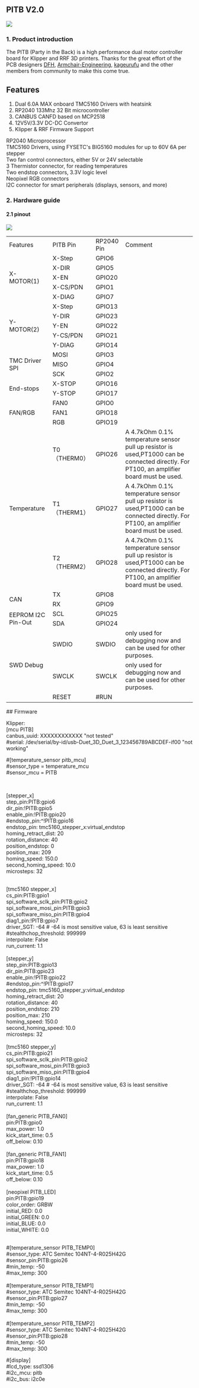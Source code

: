 ## PITB V2.0

![](PITB_V2_TOP.png)

### 1. Product introduction

The PITB (Party in the Back) is a high performance dual motor controller board for Klipper and RRF 3D printers.
Thanks for the great effort of the PCB designers [DFH](https://github.com/deepfriedheroin), [Armchair-Engineering](https://github.com/Armchair-Engineering), [kageurufu](Https://GitHub.com/kageurufu) and the other members from community to make this come true.

## Features

1. Dual 6.0A MAX onboard TMC5160 Drivers with heatsink
2. RP2040 133Mhz 32 Bit microcontroller
3. CANBUS CANFD based on MCP2518
4. 12V5V/3.3V DC-DC Convertor
5. Klipper & RRF Firmware Support

RP2040 Microprocessor<br>
TMC5160 Drivers, using FYSETC's BIG5160 modules for up to 60V 6A per stepper<br>
Two fan control connectors, either 5V or 24V selectable<br>
3 Thermistor connector, for reading temperatures<br>
Two endstop connectors, 3.3V logic level<br>
Neopixel RGB connectors<br>
I2C connector for smart peripherals (displays, sensors, and more)<br>


### 2. Hardware guide

#### 2.1 pinout

![](assets/PITB_V2_pinout_00.jpg)

<table>
   <tr><td>Features</td><td>PITB Pin</td><td>RP2040 Pin</td><td>Comment</td></tr>
   <tr><td rowspan="5">X-MOTOR(1)</td><td>X-Step</td><td>GPIO6</td><td></td></tr>
   <tr><td>X-DIR</td><td>GPIO5</td><td></td></tr>
   <tr><td>X-EN</td><td>GPIO20</td><td></td></tr>
   <tr><td>X-CS/PDN</td><td>GPIO1</td><td></td></tr>
   <tr><td>X-DIAG</td><td>GPIO7</td><td></td></tr>
   <tr><td rowspan="5">Y-MOTOR(2)</td><td>X-Step</td><td>GPIO13</td><td></td></tr>
   <tr><td>Y-DIR</td><td>GPIO23</td><td></td></tr>
   <tr><td>Y-EN</td><td>GPIO22</td><td></td></tr>
   <tr><td>Y-CS/PDN</td><td>GPIO21</td><td></td></tr>
   <tr><td>Y-DIAG</td><td>GPIO14</td><td></td></tr>
   <tr><td rowspan="3">TMC Driver SPI </td><td>MOSI</td><td>GPIO3</td><td></td></tr>
   <tr><td>MISO</td><td>GPIO4</td><td></td></tr>
   <tr><td>SCK</td><td>GPIO2</td><td></td></tr>
   <tr><td rowspan="2">End-stops</td><td>X-STOP</td><td>GPIO16</td><td></td></tr>
   <tr><td>Y-STOP</td><td>GPIO17</td><td></td></tr>
   <tr><td rowspan="3">FAN/RGB</td><td>FAN0</td><td>GPIO0</td><td></td></tr>
   </td><td>FAN1</td><td>GPIO18</td><td></td></tr>
   </td><td>RGB</td><td>GPIO19</td><td></td></tr>
   <tr><td rowspan="3">Temperature</td><td>T0（THERM0）</td><td>GPIO26</td><td>A 4.7kOhm 0.1% temperature sensor pull up resistor is used,PT1000 can be connected directly. For PT100, an amplifier board must be used.</td></tr>
   <td>T1（THERM1）</td><td>GPIO27</td><td>A 4.7kOhm 0.1% temperature sensor pull up resistor is used,PT1000 can be connected directly. For PT100, an amplifier board must be used.</td></tr>
   <td>T2（THERM2）</td><td>GPIO28</td><td>A 4.7kOhm 0.1% temperature sensor pull up resistor is used,PT1000 can be connected directly. For PT100, an amplifier board must be used.</td></tr>
   <tr><td rowspan="2">CAN</td><td>TX</td><td>GPIO8</td><td></td></tr>
   <tr><td>RX</td><td>GPIO9</td><td></td></tr>
   <tr><td rowspan="2">EEPROM I2C Pin-Out</td><td>SCL</td><td>GPIO25</td><td></td></tr>
   <tr><td>SDA</td><td>GPIO24</td><td></td></tr>
   <tr><td rowspan="3">SWD Debug</td><td>SWDIO</td><td>SWDIO</td><td>only used for debugging now and can be used for other purposes.</td></tr>
   <tr><td>SWCLK</td><td>SWCLK</td><td>only used for debugging now and can be used for other purposes.</td></tr>
   </td><td>RESET</td><td>#RUN</td><td></td></tr>
</table>
## Firmware

Klipper:<br>
[mcu PITB]<br>
canbus_uuid: XXXXXXXXXXXX "not tested"<br>
#serial: /dev/serial/by-id/usb-Duet_3D_Duet_3_123456789ABCDEF-if00 "not working" <br>

#[temperature_sensor pitb_mcu]<br>
#sensor_type = temperature_mcu<br>
#sensor_mcu = PITB<br>

<br>

[stepper_x]<br>
step_pin:PITB:gpio6<br>
dir_pin:!PITB:gpio5<br>
enable_pin:!PITB:gpio20<br>
#endstop_pin:^!PITB:gpio16<br>
endstop_pin: tmc5160_stepper_x:virtual_endstop<br>
homing_retract_dist: 20<br>
rotation_distance: 40<br>
position_endstop: 0<br>
position_max: 209<br>
homing_speed: 150.0<br>
second_homing_speed: 10.0<br>
microsteps: 32<br>
<br>

[tmc5160 stepper_x]<br>
cs_pin:PITB:gpio1<br>
spi_software_sclk_pin:PITB:gpio2<br>
spi_software_mosi_pin:PITB:gpio3<br>
spi_software_miso_pin:PITB:gpio4<br>
diag1_pin:!PITB:gpio7<br>
driver_SGT: -64  # -64 is most sensitive value, 63 is least sensitive<br>
#stealthchop_threshold: 999999<br>
interpolate: False<br>
run_current: 1.1<br>
<br>
[stepper_y]<br>
step_pin:PITB:gpio13<br>
dir_pin:PITB:gpio23<br>
enable_pin:!PITB:gpio22<br>
#endstop_pin:^!PITB:gpio17<br>
endstop_pin: tmc5160_stepper_y:virtual_endstop<br>
homing_retract_dist: 20<br>
rotation_distance: 40<br>
position_endstop: 210<br>
position_max: 210<br>
homing_speed: 150.0<br>
second_homing_speed: 10.0<br>
microsteps: 32<br>
 <br>
[tmc5160 stepper_y]<br>
cs_pin:PITB:gpio21<br>
spi_software_sclk_pin:PITB:gpio2<br>
spi_software_mosi_pin:PITB:gpio3<br>
spi_software_miso_pin:PITB:gpio4<br>
diag1_pin:!PITB:gpio14<br>
driver_SGT: -64  # -64 is most sensitive value, 63 is least sensitive<br>
#stealthchop_threshold: 999999<br>
interpolate: False<br>
run_current: 1.1<br>
<br>
[fan_generic PITB_FAN0]<br>
pin:PITB:gpio0<br>
max_power: 1.0<br>
kick_start_time: 0.5<br>
off_below: 0.10<br>
<br>
[fan_generic PITB_FAN1]<br>
pin:PITB:gpio18<br>
max_power: 1.0<br>
kick_start_time: 0.5<br>
off_below: 0.10<br>
<br>
[neopixel PITB_LED]<br>
pin:PITB:gpio19<br>
color_order: GRBW<br>
initial_RED: 0.0<br>
initial_GREEN: 0.0<br>
initial_BLUE: 0.0<br>
initial_WHITE: 0.0<br>
<br>

#[temperature_sensor PITB_TEMP0]<br>
#sensor_type: ATC Semitec 104NT-4-R025H42G<br>
#sensor_pin:PITB:gpio26<br>
#min_temp: -50<br>
#max_temp: 300<br>
<br>
#[temperature_sensor PITB_TEMP1]<br>
#sensor_type: ATC Semitec 104NT-4-R025H42G<br>
#sensor_pin:PITB:gpio27<br>
#min_temp: -50<br>
#max_temp: 300<br>
<br>
#[temperature_sensor PITB_TEMP2]<br>
#sensor_type: ATC Semitec 104NT-4-R025H42G<br>
#sensor_pin:PITB:gpio28<br>
#min_temp: -50<br>
#max_temp: 300<br>

#[display]<br>
#lcd_type: ssd1306<br>
#i2c_mcu: pitb<br>
#i2c_bus: i2c0e<br>
